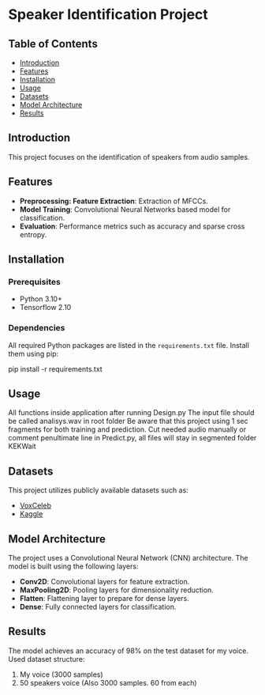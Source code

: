 
# Speaker Identification Project

## Table of Contents

- [Introduction](#introduction)
- [Features](#features)
- [Installation](#installation)
- [Usage](#usage)
- [Datasets](#datasets)
- [Model Architecture](#model-architecture)
- [Results](#results)
  
## Introduction

This project focuses on the identification of speakers from audio samples.

## Features

- **Preprocessing: Feature Extraction**: Extraction of MFCCs.
- **Model Training**: Convolutional Neural Networks based model for classification.
- **Evaluation**: Performance metrics such as accuracy and sparse cross entropy.

## Installation

### Prerequisites

- Python 3.10+
- Tensorflow 2.10

### Dependencies

All required Python packages are listed in the `requirements.txt` file. Install them using pip:

pip install -r requirements.txt


## Usage

All functions inside application after running Design.py
The input file should be called analisys.wav in root folder
Be aware that this project using 1 sec fragments for both training and prediction. Cut needed audio manually or comment penultimate line in Predict.py, all files will stay in segmented folder KEKWait


## Datasets

This project utilizes publicly available datasets such as:

- [VoxCeleb](http://www.robots.ox.ac.uk/~vgg/data/voxceleb/)
- [Kaggle](https://www.kaggle.com/datasets/vjcalling/speaker-recognition-audio-dataset)

## Model Architecture

The project uses a Convolutional Neural Network (CNN) architecture. The model is built using the following layers:

- **Conv2D**: Convolutional layers for feature extraction.
- **MaxPooling2D**: Pooling layers for dimensionality reduction.
- **Flatten**: Flattening layer to prepare for dense layers.
- **Dense**: Fully connected layers for classification.


## Results

The model achieves an accuracy of 98% on the test dataset for my voice. Used dataset structure:
  1. My voice (3000 samples)
  2. 50 speakers voice (Also 3000 samples. 60 from each)
